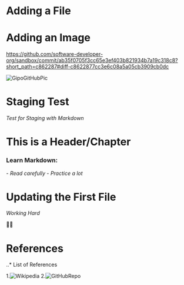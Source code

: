 # Adding a File


# Adding an Image

https://github.com/software-developer-org/sandbox/commit/ab35f0705f3cc65e3ef403b821934b7a19c318c8?short_path=c862287#diff-c8622877cc3e6c08a5a05cb3909cb0dc

![GipoGitHubPic](https://user-images.githubusercontent.com/44840806/78363013-598d7b80-75bb-11ea-8551-a0afab23b748.png)

# **Staging Test**

*Test for Staging with Markdown*


# This is a Header/Chapter

### Learn Markdown:
\- *Read carefully*
\- *Practice a lot*


# Updating the First File

*Working Hard*

👨‍💻



# References

..* List of References

1.![Wikipedia](https://en.wikipedia.org/wiki/Markdown)
2.![GitHubRepo](https://github.com/topics/markdown)




